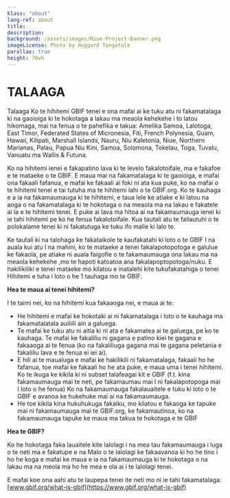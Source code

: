 ```yaml
---
klass: "about"
lang-ref: about
title:
description: 
background: /assets/images/Niue-Project-Banner.png
imageLicense: Photo by Huggard Tongatule
parallax: true
height: 70vh
---
```

# TALAAGA 

Talaaga
Ko te hihitemi GBIF tenei e ona mafai ai ke tuku atu ni fakamatalaga ki na gaoioiga ki te hokotaga a lakau ma meaola kehekehe i to latou hikomaga, mai na fenua o te pahefika e takua: Amelika Samoa, Lalotoga, East Timor, Federated States of Micronesia, Fiti, French Polynesia, Guam, Hawaii, Kilipati, Marshall Islands, Nauru, Niu Kaletonia, Niue, Northern Marianas, Palau, Papua Niu Kini, Samoa, Solomona, Tokelau, Toga, Tuvalu, Vanuatu ma Wallis & Futuna.

Ko na hihitemi ienei e fakapatino lava ki te levelo fakalotoifale, ma e fakafoe e te mataeke o te GBIF. E maua mai na fakamatalaga ki te gaoioiga, e mafai ona fakaali fafanua, e mafai ke fakaali ai foki ni ata kua puke, ko na mafai o te hihitemi tenei e tai tutuha ma te hihitemi lahi o te GBIF.org. Ko te kauhaga e a ia na fakamaumauga ki te hihitemi, e taua lele ke atiake e ki latou na aoga o na fakamatalaga ki te hokotaga o na meaola ma na lakau e fakatele ai la e te hihitemi tenei. E puke ai lava ma hitoa ai na fakamaumauga ienei ki ie tahi hihitemi pe ko he fenua fakalotoifale. Kua tautali atu te failautuhi o te polokalame tenei ki ni fakatutuga ke tuku ifo malie ki lalo te.
 
Ke tautali ki na talohaga ke fakataikole te kaufakatahi ki loto o te GBIF I na auala kui atu I na mahini, ko te mataeke a tenei fakalapotopotoga e galulue ke fakaola, pe atiake ni auala faigofie o te fakamaumauga ona lakau ma na meaola kehekehe ,mo te hapoti katoatoa ana fakalapoptopotoga/nuku. E hakilikiliki e tenei mataeke mo kilatou e inatalehi kite tukufakatahiga o tenei Hihitemi e tuha i loto o he 1 tauhaga mo te GBIF.

**Hea te maua ai tenei hihitemi?**

I te taimi nei, ko na hihitemi kua fakaaoga nei, e maua ai te:
* He hihitemi e mafai ke hokotaki ai ni fakamatalaga i loto o te kauhaga ma fakamatalatala auiliili ain a galuega.
* Te mafai ke tuku atu ni aitia ki ni ata e fakamatea ai te galuega, pe ko te kauhaga. Te mafai ke fakaliliu ni gagana e patino kiei te gagana e fakaaoga ai te fenua (ko na fakaliliuga gagana mai te gagana peletania e fakaliliu lava e te fenua ei iei ai).
* E hili ai te maualuga e mafai ke hakilikili ni fakamatalaga, fakaali ho he fafanua, toe mafai ke fakaali ho he ata puke, e maua uma i tenei hihitemi. Ko te ikuga ke  kikila ki ni subset talafeagai kit e GBIF (f.t. kina fakamaumauga mai te neti, pe fakamaumau mai I ni fakalapotopoga mai I loto o he fenua) Ko na fakamaumauga fakalauaitele e tuku ki loto o te GBIF e avanoa ke hukehuke mai ai na fakamaumauga.
* He toe kikila kina hukuhukuga fakaiku, mo kilatou e fakaoga ke tapuke mai ni fakamaumauga mai te GBIF.org, ke fakamautinoa, ko na fakamaumauga tapuke ke maua ma takua te hokotaga e te GBIF

**Hea te GBIF?**

Ko he hokotaga faka lauaitele kite lalolagi i na mea tau fakamaumauga i luga o te neti ma e fakatupe e na Malo o te lalolagi ke fakaavanoa ki ho he tino i ho he koga e mafai ke maua e ia na fakamaumauga ki te hokotaga o na lakau ma na meola ma ho he mea e ola ai i te lalolagi tenei.

E mafai koe ona aahi atu te laupepa tenei ite neti mo ni ie tahi fakamatalaga:[www.gbif.org/what-is-gbif](https://www.gbif.org/what-is-gbif)                                       



